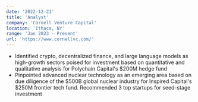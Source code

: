 ```yaml
---
date: '2022-12-21'
title: 'Analyst'
company: 'Cornell Venture Capital'
location: 'Ithaca, NY'
range: 'Jan 2023 - Present'
url: 'https://www.cornellvc.com/'
---
```


- Identified crypto, decentralized finance, and large language models as high-growth sectors poised for investment based on quantitative and qualitative analysis for Polychain Capital's $200M hedge fund
- Pinpointed advanced nuclear technology as an emerging area based on due diligence of the $500B global nuclear industry for Inspired Capital's $250M frontier tech fund. Recommended 3 top startups for seed-stage investment
